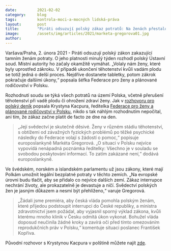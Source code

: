 ```yaml
---
date:         2021-02-02
category:     blog
tags:         kontrola-moci-a-mocných lidská-práva 
layout:       post
title:        "Piráti odsuzují polský zákaz potratů: Na ženách přestalo záležet, kritizuje europoslankyně Gregorová "
image:        /assets/img/articles/2021/marketa-gregorova01.jpg
author:       
---
```




Varšava/Praha, 2. února 2021 - Piráti odsuzují polský zákon zakazující tamním ženám potraty. O jeho platnosti minulý týden rozhodl polský Ústavní soud. Místní autority ho začaly okamžitě vymáhat. „Volaly nám ženy, které byly uprostřed zákroku. V případě ukončení těhotenství kvůli vadám plodu se totiž jedná o delší proces. Nejdříve dostanete tabletky, potom zákrok pokračuje dalšími úkony,“ popsala šéfka Federace pro ženy a plánované rodičovství v Polsku.

Rozhodnutí soudu se týká všech potratů na území Polska, včetně přerušení těhotenství při vadě plodu či ohrožení zdraví ženy. Jak v [rozhovoru pro polský deník](https://www.facebook.com/anna.saskova.plasova/posts/10224060161589153) popsala Krystyna Kacpura, ředitelka [Federace pro ženy a plánované rodičovství v Polsku](https://home.extranet.ep.europa.eu/,DanaInfo=federa.org.pl,SSL+), nikdo s tak náhlým rozhodnutím nepočítal, ani tím, že zákaz začne platit de facto ze dne na den. 

> „Její svědectví je skutečně děsivé. Ženy v různém stádiu těhotenství, s obtížemi od závažných fyzických problémů po těžké psychické následky do Federace volají s žádostí o pomoc,“ popisuje europoslankyně Markéta Gregorová. „O situaci v Polsku nejvíce vypovídá nenápadná poznámka ředitelky: Všechno je v souladu se svobodou poskytování informací. To zatím zakázané není,“ dodává europoslankyně.

Ve švédském, norském a islandském parlamentu už jsou zákony, které mají Polkám umožnit legální bezplatné potraty v těchto zemích. „Na evropské úrovni budu tlačit, aby se přidalo co nejvíce dalších zemí. Zákaz interrupce nechrání životy, ale prokazatelně je devastuje a ničí. Svědectví polských žen je jasným důkazem a nesmí být přehlíženo,“ varuje Gregorová. 

> „Žádali jsme premiéra, aby česká vláda pomohla polským ženám, které přijedou podstoupit interrupci do České republiky, a ministra zdravotnictví jsem požádal, aby vyjasnil sporný výklad zákona, kvůli kterému mnoho klinik v Česku odmítá úkon vykonat. Bohužel vláda doposud neučinila žádné kroky a zavírá oči před tímto omezováním reprodukčních práv v Polsku,“ komentuje situaci poslanec František Kopřiva. 

Původní rozhovor s Krystynou Kacpura v polštině můžete najít [zde](https://www.polityka.pl/tygodnikpolityka/spoleczenstwo/2101417,1,zakaz-aborcji-kobiety-sa-przerazone-jestesmy-w-pulapce.read?fbclid=IwAR1NOwTOb_pgTks39TM0a8Wlc4osovN56xSeaI1qg5hWB4LeT1pdqxOU0EM).
